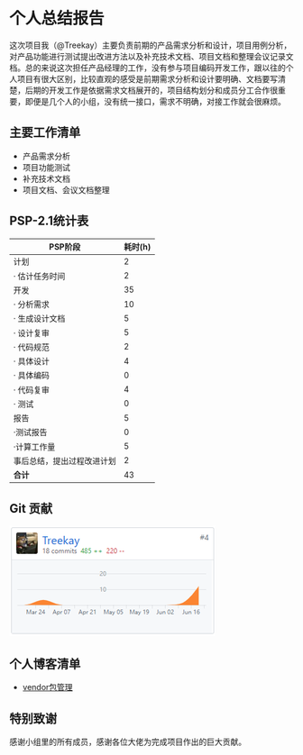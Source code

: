 # 个人总结报告

这次项目我（@Treekay）主要负责前期的产品需求分析和设计，项目用例分析，对产品功能进行测试提出改进方法以及补充技术文档、项目文档和整理会议记录文档。总的来说这次担任产品经理的工作，没有参与项目编码开发工作，跟以往的个人项目有很大区别，比较直观的感受是前期需求分析和设计要明确、文档要写清楚，后期的开发工作是依据需求文档展开的，项目结构划分和成员分工合作很重要，即便是几个人的小组，没有统一接口，需求不明确，对接工作就会很麻烦。



## 主要工作清单

- 产品需求分析
- 项目功能测试
- 补充技术文档
- 项目文档、会议文档整理



## PSP-2.1统计表

| PSP阶段                    | 耗时(h) |
| -------------------------- | ------- |
| 计划                       | 2       |
| · 估计任务时间             | 2       |
| 开发                       | 35      |
| · 分析需求                 | 10      |
| · 生成设计文档             | 5       |
| · 设计复审                 | 5       |
| · 代码规范                 | 2       |
| · 具体设计                 | 4       |
| · 具体编码                 | 0       |
| · 代码复审                 | 4       |
| · 测试                     | 0       |
| 报告                       | 5       |
| ·测试报告                  | 0       |
| ·计算工作量                | 5       |
| 事后总结，提出过程改进计划 | 2       |
| **合计**                   | 43      |



## Git 贡献

![16340085-dashboard](../assets/images/16340085-dashboard.png)

## 个人博客清单

- [vendor包管理](https://blog.csdn.net/huangshk/article/details/93886248)



## 特别致谢

感谢小组里的所有成员，感谢各位大佬为完成项目作出的巨大贡献。